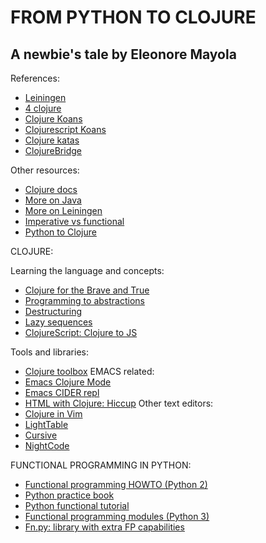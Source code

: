 FROM PYTHON TO CLOJURE
=======

A newbie's tale by Eleonore Mayola
-------


References:

* [Leiningen](http://leiningen.org)
* [4 clojure](http://4clojure.com)
* [Clojure Koans](http://clojurekoans.com)
* [Clojurescript Koans](http://clojurescriptkoans.com)
* [Clojure katas](http://github.com/gigasquid/wonderland-clojure-katas)
* [ClojureBridge](http://clojurebridge.org)


Other resources:

* [Clojure docs](http://clojuredocs.org)
* [More on Java](http://www.flyingmachinestudios.com/programming/how-clojure-babies-are-made-the-java-cycle/)
* [More on Leiningen](http://www.flyingmachinestudios.com/programming/how-clojure-babies-are-made-what-leiningen-is/)
* [Imperative vs functional](https://joshldavis.com/2013/09/30/difference-between-imperative-and-functional-part-1/)
* [Python to Clojure](http://zachcp.org/blog/2015/python-to-clojure/)


CLOJURE:

Learning the language and concepts:
* [Clojure for the Brave and True](http://www.braveclojure.com)
* [Programming to abstractions](http://www.braveclojure.com/core-functions-in-depth/#1__Programming_to_Abstractions)
* [Destructuring](http://blog.jayfields.com/2010/07/clojure-destructuring.html)
* [Lazy sequences](http://www.braveclojure.com/core-functions-in-depth/#2_3__Lazy_Seqs)
* [ClojureScript: Clojure to JS](https://github.com/clojure/clojurescript)


Tools and libraries:
* [Clojure toolbox](http://www.clojure-toolbox.com/)
EMACS related:
* [Emacs Clojure Mode](https://github.com/clojure-emacs/clojure-mode)
* [Emacs CIDER repl](https://github.com/clojure-emacs/cider)
* [HTML with Clojure: Hiccup](https://github.com/weavejester/hiccup)
Other text editors:
* [Clojure in Vim](http://www.neo.com/2014/02/25/getting-started-with-clojure-in-vim)
* [LightTable](http://lighttable.com/)
* [Cursive](https://cursiveclojure.com/)
* [NightCode](https://sekao.net/nightcode/)

FUNCTIONAL PROGRAMMING IN PYTHON:

* [Functional programming HOWTO (Python 2)](https://docs.python.org/2/howto/functional.html)
* [Python practice book](http://anandology.com/python-practice-book/functional-programming.html)
* [Python functional tutorial](https://thenewcircle.com/static/bookshelf/python_fundamentals_tutorial/functional_programming.html)
* [Functional programming modules (Python 3)](https://docs.python.org/3/library/functional.html)
* [Fn.py: library with extra FP capabilities](https://github.com/kachayev/fn.py)